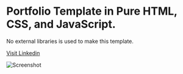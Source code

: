# Portfolio Template in Pure HTML, CSS, and JavaScript.
No external libraries is used to make this template.

[Visit Linkedin](https://www.linkedin.com/in/aacismaharjan/)


![Screenshot](./images/screenshot.png)

